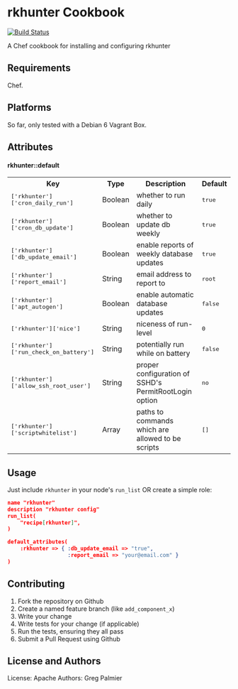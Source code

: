 rkhunter Cookbook
=================

[![Build Status](https://secure.travis-ci.org/gregpalmier/rkhunter-cookbook.png)](http://travis-ci.org/gregpalmier/rkhunter-cookbook)

A Chef cookbook for installing and configuring rkhunter

Requirements
------------
Chef.

Platforms
---------
So far, only tested with a Debian 6 Vagrant Box.

Attributes
----------
#### rkhunter::default
<table>
  <tr>
    <th>Key</th>
    <th>Type</th>
    <th>Description</th>
    <th>Default</th>
  </tr>
  <tr>
    <td><tt>['rkhunter']['cron_daily_run']</tt></td>
    <td>Boolean</td>
    <td>whether to run daily</td>
    <td><tt>true</tt></td>
  </tr>
  <tr>
    <td><tt>['rkhunter']['cron_db_update']</tt></td>
    <td>Boolean</td>
    <td>whether to update db weekly</td>
    <td><tt>true</tt></td>
  </tr>
  <tr>
    <td><tt>['rkhunter']['db_update_email']</tt></td>
    <td>Boolean</td>
    <td>enable reports of weekly database updates</td>
    <td><tt>true</tt></td>
  </tr>
  <tr>
    <td><tt>['rkhunter']['report_email']</tt></td>
    <td>String</td>
    <td>email address to report to</td>
    <td><tt>root</tt></td>
  </tr>
  <tr>
    <td><tt>['rkhunter']['apt_autogen']</tt></td>
    <td>Boolean</td>
    <td>enable automatic database updates</td>
    <td><tt>false</tt></td>
  </tr>
  <tr>
    <td><tt>['rkhunter']['nice']</tt></td>
    <td>String</td>
    <td>niceness of run-level</td>
    <td><tt>0</tt></td>
  </tr>
  <tr>
    <td><tt>['rkhunter']['run_check_on_battery']</tt></td>
    <td>String</td>
    <td>potentially run while on battery</td>
    <td><tt>false</tt></td>
  </tr>
  <tr>
    <td><tt>['rkhunter']['allow_ssh_root_user']</tt></td>
    <td>String</td>
    <td>proper configuration of SSHD's PermitRootLogin option</td>
    <td><tt>no</tt></td>
  </tr>
  <tr>
    <td><tt>['rkhunter']['scriptwhitelist']</tt></td>
    <td>Array</td>
    <td>paths to commands which are allowed to be scripts</td>
    <td><tt>[]</tt></td>
  </tr>
</table>

Usage
-----
Just include `rkhunter` in your node's `run_list` OR create a simple role:

```json
name "rkhunter"
description "rkhunter config"
run_list(
    "recipe[rkhunter]",
)

default_attributes(
    :rkhunter => { :db_update_email => "true",
                   :report_email => "your@email.com" }
)
```

Contributing
------------

1. Fork the repository on Github
2. Create a named feature branch (like `add_component_x`)
3. Write your change
4. Write tests for your change (if applicable)
5. Run the tests, ensuring they all pass
6. Submit a Pull Request using Github

License and Authors
-------------------
License: Apache
Authors: Greg Palmier

